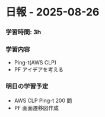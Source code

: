 # 日報 - 2025-08-26

### 学習時間: 3h

### 学習内容

- Ping-t(AWS CLP)
- PF アイデアを考える

### 明日の学習予定

- AWS CLP Ping-t 200 問
- PF 画面遷移図作成
